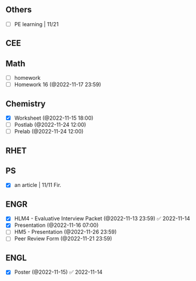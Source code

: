 ## Others
- [ ] PE learning | 11/21

## CEE

## Math
- [ ] homework
- [ ] Homework 16 (@2022-11-17 23:59)

## Chemistry
- [x] Worksheet (@2022-11-15 18:00)
- [ ] Postlab (@2022-11-24 12:00)
- [ ] Prelab (@2022-11-24 12:00)

## RHET

## PS
- [x] an article | 11/11 Fir.

## ENGR
- [x] HLM4 - Evaluative Interview Packet (@2022-11-13 23:59) ✅ 2022-11-14
- [x] Presentation (@2022-11-16 07:00)
- [ ] HM5 - Presentation (@2022-11-26 23:59)
- [ ] Peer Review Form (@2022-11-21 23:59)

## ENGL
- [x] Poster (@2022-11-15) ✅ 2022-11-14
